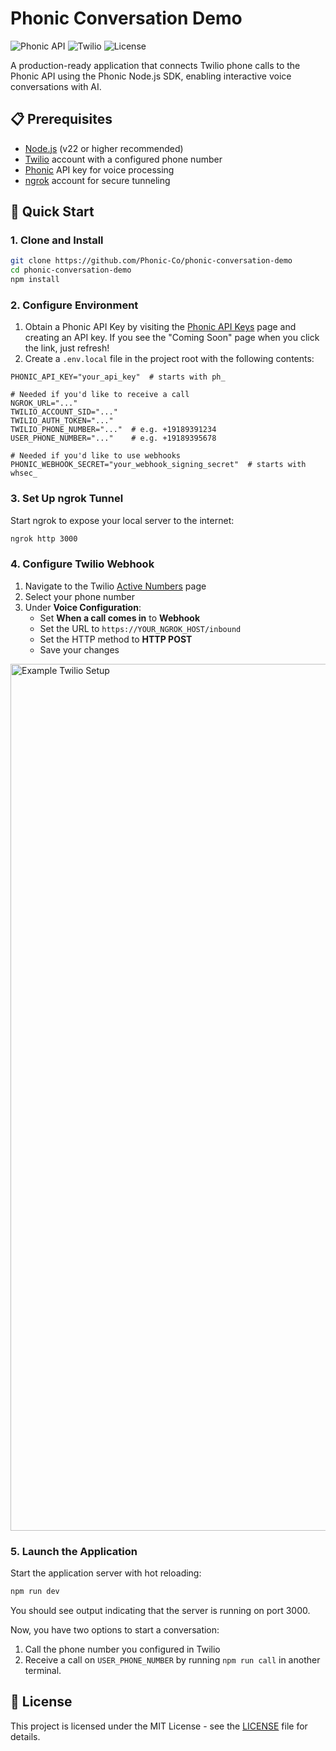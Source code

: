 # Phonic Conversation Demo

![Phonic API](https://img.shields.io/badge/Phonic%20API-Enabled-blue)
![Twilio](https://img.shields.io/badge/Twilio-Integrated-red)
![License](https://img.shields.io/badge/License-MIT-green)

A production-ready application that connects Twilio phone calls to the Phonic API using the Phonic Node.js SDK, enabling interactive voice conversations with AI.

## 📋 Prerequisites

- [Node.js](https://nodejs.org/) (v22 or higher recommended)
- [Twilio](https://www.twilio.com/) account with a configured phone number
- [Phonic](https://phonic.co/) API key for voice processing
- [ngrok](https://ngrok.com/) account for secure tunneling

## 🚀 Quick Start

### 1. Clone and Install

```bash
git clone https://github.com/Phonic-Co/phonic-conversation-demo
cd phonic-conversation-demo
npm install
```

### 2. Configure Environment

1. Obtain a Phonic API Key by visiting the [Phonic API Keys](https://phonic.co/api-keys) page and creating an API key. If you see the "Coming Soon" page when you click the link, just refresh!
2. Create a `.env.local` file in the project root with the following contents:
```
PHONIC_API_KEY="your_api_key"  # starts with ph_

# Needed if you'd like to receive a call
NGROK_URL="..."
TWILIO_ACCOUNT_SID="..."
TWILIO_AUTH_TOKEN="..."
TWILIO_PHONE_NUMBER="..."  # e.g. +19189391234
USER_PHONE_NUMBER="..."    # e.g. +19189395678

# Needed if you'd like to use webhooks
PHONIC_WEBHOOK_SECRET="your_webhook_signing_secret"  # starts with whsec_
```

### 3. Set Up ngrok Tunnel

Start ngrok to expose your local server to the internet:

```bash
ngrok http 3000
```

### 4. Configure Twilio Webhook

1. Navigate to the Twilio [Active Numbers](https://console.twilio.com/us1/develop/phone-numbers/manage/incoming) page
2. Select your phone number
3. Under **Voice Configuration**:
   - Set **When a call comes in** to **Webhook**
   - Set the URL to `https://YOUR_NGROK_HOST/inbound`
   - Set the HTTP method to **HTTP POST**
   - Save your changes

<img width="1387" alt="Example Twilio Setup" src="https://github.com/user-attachments/assets/f8b5ea16-8c01-4d7f-bdf4-04c128fc2c53" />


### 5. Launch the Application

Start the application server with hot reloading:

```bash
npm run dev
```

You should see output indicating that the server is running on port 3000.

Now, you have two options to start a conversation:

1. Call the phone number you configured in Twilio
2. Receive a call on `USER_PHONE_NUMBER` by running `npm run call` in another terminal.

## 📄 License

This project is licensed under the MIT License - see the [LICENSE](LICENSE) file for details.
